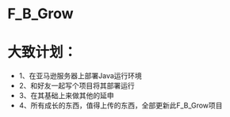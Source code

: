 # F_B_Grow
# 大致计划：
*	1、在亚马逊服务器上部署Java运行环境
*	2、和好友一起写个项目将其部署运行 
*	3、在其基础上来做其他的延申 
*	4、所有成长的东西，值得上传的东西，全部更新此F_B_Grow项目
	
